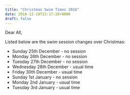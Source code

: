 ```yaml
---
title: "Christmas Swim Times 2016"
date: 2016-12-19T22:17:28+0000
draft: false
---
```

Dear All,

Listed below are the swim session changes over Christmas:

- Sunday 25th December - no session
- Monday 26th December - no session
- Tuesday 27th December - no session
- Wednesday 28th December - usual time
- Friday 30th December - usual time
- Sunday 1st January - no session
- Monday 2nd January - usual time
- Tuesday 3rd January - usual time


